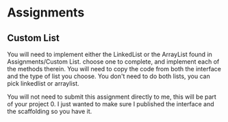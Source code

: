 # Assignments

## Custom List
You will need to implement either the LinkedList or the ArrayList found in Assignments/Custom List. choose one to complete, and implement each of the methods therein. You will need to copy the code from both the interface and the type of list you choose. You don't need to do both lists, you can pick linkedlist or arraylist.

You will not need to submit this assignment directly to me, this will be part of your project 0. I just wanted to make sure I published the interface and the scaffolding so you have it.
